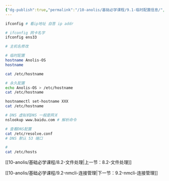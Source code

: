 ```yaml
---
{"dg-publish":true,"permalink":"/10-anolis/基础必学课程/9.1-临时配置信息/","dgPassFrontmatter":true}
---
```



```bash
ifconfig # 看ip地址 自答 ip addr

# ifconfig 网卡名字
ifconfig ens33

# 主机名修改

# 临时配置
hostname Anolis-OS
hostname

cat /etc/hostname

# 永久配置
echo Anolis-OS > /etc/hostname
cat /etc/hostname

hostnamectl set-hostname XXX
cat /etc/hostname

# DNS 虚拟机DNS 一般是网关
nslookup www.baidu.com # 解析命令

# 查看DNS配置
cat /etc/resolve.conf
# DNS 默认 53 端口

# 
cat /etc/hosts

```


[[10-anolis/基础必学课程/8.2-文件处理\|上一节：8.2-文件处理]]

[[10-anolis/基础必学课程/9.2-nmcli-连接管理\|下一节：9.2-nmcli-连接管理]]